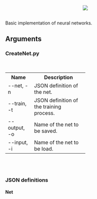<div align="center">
  <img src="http://www.stud.fit.vutbr.cz/~xkohut08/logoNeuralBase.png"><br><br>
</div>

Basic implementation of neural networks.

<h2>
Arguments
</h2>
<h3>
CreateNet.py
</h3>
<table style="width:50%">
   <tr>
    <th>Name</th>
    <th>Description</th>
  </tr>
  <tr>
    <td>--net, -n</td>
    <td>JSON definition of the net.</td>
  </tr>
  <tr>
    <td>--train, -t</td> 
    <td>JSON definition of the training process.</td>
  </tr>
  <tr>
    <td>--output, -o</td> 
    <td>Name of the net to be saved.</td>
  </tr>
   <tr>
    <td>--input, -i</td> 
    <td>Name of the net to be load.</td>
  </tr>
</table>
<br>
<br>
<h3>
JSON definitions
</h3>

<h4>
Net
</h4>


